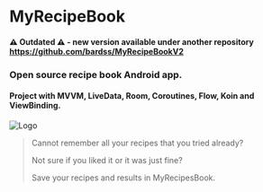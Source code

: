 # MyRecipeBook

#### ⚠️ Outdated ⚠️ - new version available under another repository https://github.com/bardss/MyRecipeBookV2

### Open source recipe book Android app.

#### Project with MVVM, LiveData, Room, Coroutines, Flow, Koin and ViewBinding.

![Logo](https://i.imgur.com/UcIfMtm.png)

> Cannot remember all your recipes that you tried already?
>
> Not sure if you liked it or it was just fine?
>
> Save your recipes and results in MyRecipesBook.
